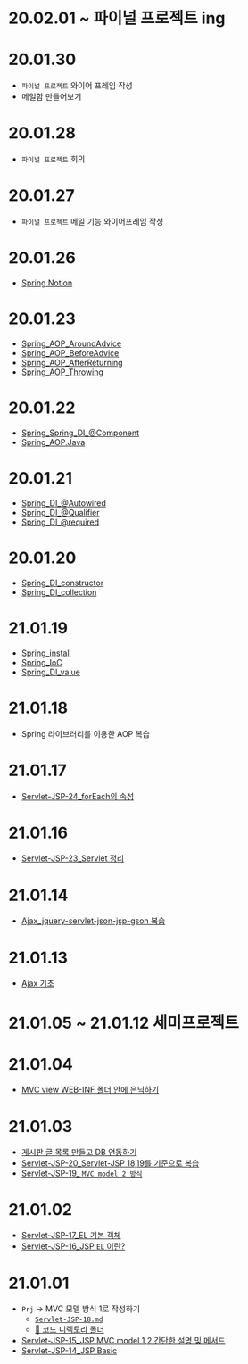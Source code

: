 
# 20.02.01 ~ 파이널 프로젝트 ing

# 20.01.30
- `파이널 프로젝트` 와이어 프레임 작성
- 메일함 만들어보기

# 20.01.28
- `파이널 프로젝트` 회의

# 20.01.27
- `파이널 프로젝트` 메일 기능 와이어프레임 작성  

# 20.01.26
- [Spring Notion](../../01.TIL/08.Server/01.Spring/02.spring_notion/spring-notion-01.md)

# 20.01.23
- [Spring_AOP_AroundAdvice](../../01.TIL/08.Server/01.Spring/01.spring-newlec/11.spring_AOP_AroundAdvice.md)
- [Spring_AOP_BeforeAdvice](../../01.TIL/08.Server/01.Spring/01.spring-newlec/12.spring_AOP_Before.md)
- [Spring_AOP_AfterReturning](../../01.TIL/08.Server/01.Spring/01.spring-newlec/13.spring_AOP_AfterReturning.md)
- [Spring_AOP_Throwing](../../01.TIL/08.Server/01.Spring/01.spring-newlec/14.spring_AOP_Throwing.md)

# 20.01.22
- [Spring_Spring_DI_@Component](../../01.TIL/08.Server/01.Spring/01.spring-newlec/09.spring_DI_@Component.md)
- [Spring_AOP.Java](../../01.TIL/08.Server/01.Spring/01.spring-newlec/10.spring_AOP.Java.md)

# 20.01.21
- [Spring_DI_@Autowired](../../01.TIL/08.Server/01.Spring/01.spring-newlec/06.spring_DI_@Autowired.md)
- [Spring_DI_@Qualifier](../../01.TIL/08.Server/01.Spring/01.spring-newlec/07.spring_DI_@Qualifier.md)
- [Spring_DI_@required](../../01.TIL/08.Server/01.Spring/01.spring-newlec/08.spring_DI_@required.md)

# 20.01.20
- [Spring_DI_constructor](../../01.TIL/08.Server/01.Spring/01.spring-newlec/04.spring_DI_constructor.md)
- [Spring_DI_collection](../../01.TIL/08.Server/01.Spring/01.spring-newlec/05.spring_DI_collection.md)

# 21.01.19
- [Spring_install](../../01.TIL/08.Server/01.Spring/01.spring-newlec/01.spring_install.md)
- [Spring_IoC](../../01.TIL/08.Server/01.Spring/01.spring-newlec/02.spring_IoC.md)
- [Spring_DI_value](../../01.TIL/08.Server/01.Spring/01.spring-newlec/03.spring_DI_value.md)

# 21.01.18
- Spring 라이브러리를 이용한 AOP 복습

# 21.01.17
- [Servlet-JSP-24_forEach의 속성](../../01.TIL/06.WAS/ServletJSP/Servlet-JSP-24.md)

# 21.01.16
- [Servlet-JSP-23_Servlet 정리](../../01.TIL/06.WAS/ServletJSP/Servlet-JSP-23.md)

# 21.01.14
- [Ajax_jquery-servlet-json-jsp-gson 복습](../../01.TIL/05.FE/Ajax/ajax-json-servlet-gson)

# 21.01.13 
- [Ajax 기초](../../01.TIL/05.FE/Ajax/Ajax.jsp)

# 21.01.05 ~ 21.01.12 세미프로젝트

# 21.01.04
- [MVC view WEB-INF 폴더 안에 은닉하기](../../01.TIL/06.WAS/ServletJSP/Servlet-JSP-21.md)

# 21.01.03
- [게시판 글 목록 만들고 DB 연동하기](https://github.com/withColinSong/Practice-Make/blob/master/%EA%B2%8C%EC%8B%9C%ED%8C%90%EB%A7%8C%EB%93%A4%EA%B8%B0/Notice/README.md)
- [Servlet-JSP-20_Servlet-JSP 18,19를 기준으로 복습](../../01.TIL/06.WAS/ServletJSP/Servlet-JSP-20.md)
- [Servlet-JSP-19_ `MVC model 2 방식`](../../01.TIL/06.WAS/ServletJSP/Servlet-JSP-19.md)


# 21.01.02
- [Servlet-JSP-17_EL 기본 객체](../../01.TIL/06.WAS/ServletJSP/Servlet-JSP-17.md)
- [Servlet-JSP-16_JSP `EL` 이란?](../../01.TIL/06.WAS/ServletJSP/Servlet-JSP-16.md)

# 21.01.01
- `Prj` -> MVC 모델 방식 1로 작성하기
  - [`Servlet-JSP-18.md`](../../01.TIL/06.WAS/ServletJSP/Servlet-JSP-18.md)
  - [📁 코드 디렉토리 폴더](../../01.TIL/06.WAS/ServletJSP/Prj/WebContent/notice/detail.jsp)
- [Servlet-JSP-15_JSP MVC model 1,2 간단한 설명 및 메서드](../../01.TIL/06.WAS/ServletJSP/Servlet-JSP-15.md)
- [Servlet-JSP-14_JSP Basic](../../01.TIL/06.WAS/ServletJSP/Servlet-JSP-14.md)
